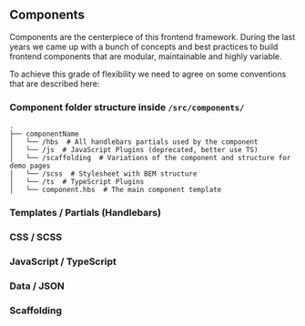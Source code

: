 ## Components

Components are the centerpiece of this frontend framework. 
During the last years we came up with a bunch of concepts and best practices to build frontend components that are modular, maintainable and highly variable.

To achieve this grade of flexibility we need to agree on some conventions that are described here:

### Component folder structure inside `/src/components/`

    .
    ├── componentName
    │   └── /hbs  # All handlebars partials used by the component
    │   └── /js  # JavaScript Plugins (deprecated, better use TS)
    │   └── /scaffolding  # Variations of the component and structure for demo pages
    │   └── /scss  # Stylesheet with BEM structure
    │   └── /ts  # TypeScript Plugins
    │   └── component.hbs  # The main component template


### Templates / Partials (Handlebars)


### CSS / SCSS


### JavaScript / TypeScript


### Data / JSON


### Scaffolding


